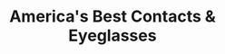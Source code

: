 ---
title: "America's Best Contacts & Eyeglasses"
url: /florence/americas-best-contacts-and-eyeglasses/
shop: optician
---